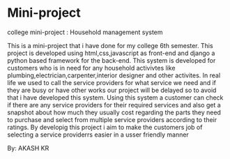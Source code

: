 # Mini-project
college mini-project  :  Household management system

This is a mini-project that i have done for my college 6th semester. 
This project is developed using html,css,javascript as front-end and django a python based framework for the back-end.
This system is developed for customers who is in need for any household activivtes like plumbing,electrician,carpenter,interior designer and other activites.
In real life we used to call the service providers for what service we need and if they are busy or have other works our project will be delayed so to avoid that i have developed this system.
Using this system a customer can check if there are any service providers for their required services and also get a snapshot about how much they usually cost regarding the parts they need to purchase and select from multiple service providers according to their ratings.
By developig this project i aim to make the customers job of selecting a service providerrs easier in a usser friendly manner

By: AKASH KR
